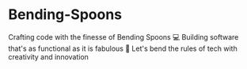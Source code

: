 # Bending-Spoons
 Crafting code with the finesse of Bending Spoons 💻 Building software that's as functional as it is fabulous 🚀 Let's bend the rules of tech with creativity and innovation
